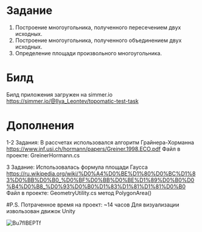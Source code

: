 # Задание
1. Построение многоугольника, полученного пересечением двух исходных. 
2. Построение многоугольника, полученного объединением двух исходных. 
3. Определение площади произвольного многоугольника.

# Билд
Билд приложения загружен на simmer.io
https://simmer.io/@Ilya_Leontev/topomatic-test-task

# Дополнения
1-2 Задания: В рассчетах использовался алгоритм Грайнера-Хорманна
https://www.inf.usi.ch/hormann/papers/Greiner.1998.ECO.pdf
Файл в проекте: GreinerHormann.cs

3 Задание: Использовалась формула площади Гаусса
https://ru.wikipedia.org/wiki/%D0%A4%D0%BE%D1%80%D0%BC%D1%83%D0%BB%D0%B0_%D0%BF%D0%BB%D0%BE%D1%89%D0%B0%D0%B4%D0%B8_%D0%93%D0%B0%D1%83%D1%81%D1%81%D0%B0
Файл в проекте: GeometryUtility.cs метод PolygonArea()

#P.S.
Потраченное время на проект: ~14 часов
Для визуализации извользован движок Unity

![Bu7fIBEPTf](https://github.com/neerex/Topomatic-Test-Task/assets/48661254/e7cbde82-006f-4676-ad38-b91d50cd14d4)
